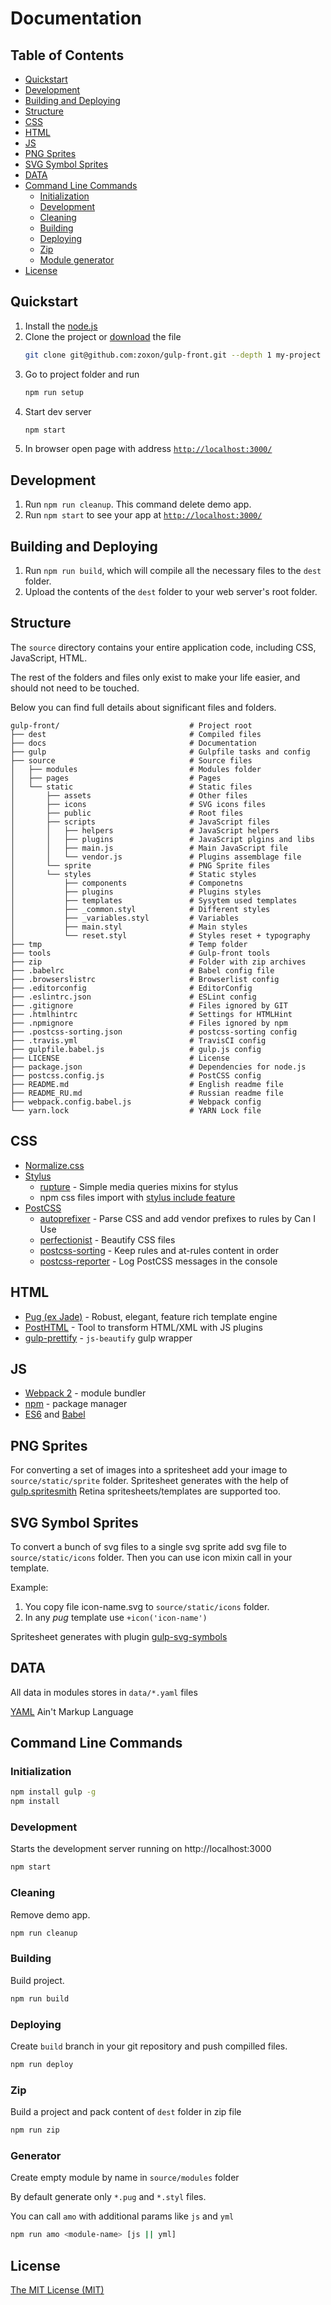 # Documentation

## Table of Contents
* [Quickstart](#quickstart)
* [Development](#development)
* [Building and Deploying](#building-and-deploying)
* [Structure](#structure)
* [CSS](#css)
* [HTML](#html)
* [JS](#js)
* [PNG Sprites](#png-sprites)
* [SVG Symbol Sprites](#svg-symbol-sprites)
* [DATA](#data)
* [Command Line Commands](#command-line-commands)
	- [Initialization](#initialization)
	- [Development](#development)
	- [Cleaning](#cleaning)
	- [Building](#building)
	- [Deploying](#deploying)
	- [Zip](#zip)
	- [Module generator](#module-generator)
* [License](#license)


<a name="quickstart"></a>
## Quickstart

1. Install the [node.js](https://nodejs.org)
2. Clone the project or [download](https://github.com/zoxon/gulp-front/archive/master.zip) the file
	```sh
	git clone git@github.com:zoxon/gulp-front.git --depth 1 my-project
	```
3. Go to project folder and run
	```sh
	npm run setup
	```
4. Start dev server
	```sh
	npm start
	```
5. In browser open page with address [`http://localhost:3000/`](http://localhost:3000/)


<a name="development"></a>
## Development

1. Run `npm run cleanup`. This command delete demo app.
2. Run `npm start` to see your app at [`http://localhost:3000/`](http://localhost:3000/)


<a name="building-and-deploying"></a>
## Building and Deploying

1. Run `npm run build`, which will compile all the necessary files to the `dest` folder.
2. Upload the contents of the `dest` folder to your web server's root folder.


<a name="structure"></a>
## Structure

The `source` directory contains your entire application code, including CSS, JavaScript, HTML.

The rest of the folders and files only exist to make your life easier, and should not need to be touched.

Below you can find full details about significant files and folders.

```
gulp-front/                             # Project root
├── dest                                # Compiled files
├── docs                                # Documentation
├── gulp                                # Gulpfile tasks and config
├── source                              # Source files
│   ├── modules                         # Modules folder
│   ├── pages                           # Pages
│   └── static                          # Static files
│       ├── assets                      # Other files
│       ├── icons                       # SVG icons files
│       ├── public                      # Root files
│       ├── scripts                     # JavaScript files
│       │   ├── helpers                 # JavaScript helpers
│       │   ├── plugins                 # JavaScript plgins and libs
│       │   ├── main.js                 # Main JavaScript file
│       │   └── vendor.js               # Plugins assemblage file
│       └── sprite                      # PNG Sprite files
│       └── styles                      # Static styles
│           ├── components              # Componetns
│           ├── plugins                 # Plugins styles
│           ├── templates               # Sysytem used templates
│           ├── _common.styl            # Different styles
│           ├── _variables.styl         # Variables
│           ├── main.styl               # Main styles
│           └── reset.styl              # Styles reset + typography
├── tmp                                 # Temp folder
├── tools                               # Gulp-front tools
├── zip                                 # Folder with zip archives
├── .babelrc                            # Babel config file
├── .browserslistrc                     # Browserlist config
├── .editorconfig                       # EditorConfig
├── .eslintrc.json                      # ESLint config
├── .gitignore                          # Files ignored by GIT
├── .htmlhintrc                         # Settings for HTMLHint
├── .npmignore                          # Files ignored by npm
├── .postcss-sorting.json               # postcss-sorting config
├── .travis.yml                         # TravisCI config
├── gulpfile.babel.js                   # gulp.js config
├── LICENSE                             # License
├── package.json                        # Dependencies for node.js
├── postcss.config.js                   # PostCSS config
├── README.md                           # English readme file
├── README_RU.md                        # Russian readme file
├── webpack.config.babel.js             # Webpack config
└── yarn.lock                           # YARN Lock file
```

<a name="css"></a>
## CSS

* [Normalize.css](https://necolas.github.io/normalize.css/)
* [Stylus](http://stylus-lang.com/)
	- [rupture](https://github.com/jescalan/rupture) - Simple media queries mixins for stylus
	- npm css files import with [stylus include feature](https://github.com/jescalan/accord/blob/master/docs/stylus.md#include)
* [PostCSS](http://postcss.org/)
	- [autoprefixer](https://github.com/postcss/autoprefixer) - Parse CSS and add vendor prefixes to rules by Can I Use
	- [perfectionist](https://github.com/ben-eb/perfectionist) - Beautify CSS files
	- [postcss-sorting](https://github.com/hudochenkov/postcss-sorting) - Keep rules and at-rules content in order
	- [postcss-reporter](https://github.com/postcss/postcss-reporter) - Log PostCSS messages in the console


<a name="html"></a>
## HTML

* [Pug (ex Jade)](https://pugjs.org/) - Robust, elegant, feature rich template engine
* [PostHTML](https://github.com/posthtml/posthtml) - Tool to transform HTML/XML with JS plugins
* [gulp-prettify](https://github.com/jonschlinkert/gulp-prettify) - `js-beautify` gulp wrapper


<a name="js"></a>
## JS

* [Webpack 2](https://webpack.js.org/) - module bundler
* [npm](https://www.npmjs.com/) - package manager
* [ES6](http://es6-features.org/) and [Babel](https://babeljs.io/)


<a name="png-sprites"></a>
## PNG Sprites

For converting a set of images into a spritesheet add your image to `source/static/sprite` folder.
Spritesheet generates with the help of [gulp.spritesmith](https://github.com/twolfson/gulp.spritesmith)
Retina spritesheets/templates are supported too.


<a name="svg-symbol-sprites"></a>
## SVG Symbol Sprites

To convert a bunch of svg files to a single svg sprite add svg file to `source/static/icons` folder.
Then you can use icon mixin call in your template.

Example:
1. You copy file icon-name.svg to `source/static/icons` folder.
2. In any *pug* template use `+icon('icon-name')`

Spritesheet generates with plugin [gulp-svg-symbols](https://github.com/Hiswe/gulp-svg-symbols)


<a name="data"></a>
## DATA

All data in modules stores in `data/*.yaml` files

[YAML](http://yaml.org/) Ain't Markup Language


<a name="command-line-commands"></a>
## Command Line Commands


<a name="initialization"></a>
### Initialization

```sh
npm install gulp -g
npm install
```


<a name="development"></a>
### Development

Starts the development server running on http://localhost:3000

```sh
npm start
```


<a name="cleaning"></a>
### Cleaning

Remove demo app.

```sh
npm run cleanup
```


<a name="building"></a>
### Building

Build project.

```sh
npm run build
```


<a name="deploying"></a>
### Deploying

Create `build` branch in your git repository and push compilled files.

```sh
npm run deploy
```


<a name="zip"></a>
### Zip

Build a project and pack content of `dest` folder in zip file

```sh
npm run zip
```


<a name="module-generator"></a>
### Generator

Create empty module by name in `source/modules` folder

By default generate only `*.pug` and `*.styl` files.

You can call `amo` with additional params like `js` and `yml`


```sh
npm run amo <module-name> [js || yml]
```


<a name="license"></a>
## License
[The MIT License (MIT)](../LICENSE)
